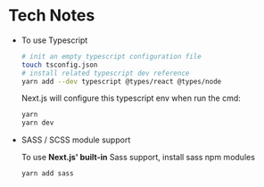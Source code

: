 # Tech Notes

* To use Typescript

    ```bash
    # init an empty typescript configuration file
    touch tsconfig.json
    # install related typescript dev reference
    yarn add --dev typescript @types/react @types/node
    ```
    
    Next.js will configure this typescript env when run the cmd:
    ```bash
    yarn
    yarn dev
    ```
* SASS / SCSS module support

  To use **Next.js' built-in** Sass support, install sass npm modules

  ```bash
  yarn add sass  
  ```
